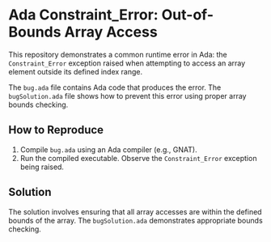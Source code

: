 # Ada Constraint_Error: Out-of-Bounds Array Access

This repository demonstrates a common runtime error in Ada: the `Constraint_Error` exception raised when attempting to access an array element outside its defined index range.

The `bug.ada` file contains Ada code that produces the error. The `bugSolution.ada` file shows how to prevent this error using proper array bounds checking.

## How to Reproduce

1. Compile `bug.ada` using an Ada compiler (e.g., GNAT).
2. Run the compiled executable. Observe the `Constraint_Error` exception being raised.

## Solution

The solution involves ensuring that all array accesses are within the defined bounds of the array. The `bugSolution.ada` demonstrates appropriate bounds checking.
